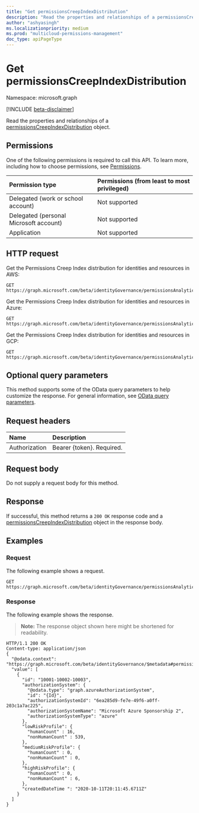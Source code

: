 ```yaml
---
title: "Get permissionsCreepIndexDistribution"
description: "Read the properties and relationships of a permissionsCreepIndexDistribution object."
author: "ashyasingh"
ms.localizationpriority: medium
ms.prod: "multicloud-permissions-management"
doc_type: apiPageType
---
```


# Get permissionsCreepIndexDistribution
Namespace: microsoft.graph

[!INCLUDE [beta-disclaimer](../../includes/beta-disclaimer.md)]

Read the properties and relationships of a [permissionsCreepIndexDistribution](../resources/permissionscreepindexdistribution.md) object.

## Permissions
One of the following permissions is required to call this API. To learn more, including how to choose permissions, see [Permissions](/graph/permissions-reference).

|Permission type|Permissions (from least to most privileged)|
|:---|:---|
|Delegated (work or school account)|Not supported|
|Delegated (personal Microsoft account)|Not supported|
|Application|Not supported|


## HTTP request

Get the Permissions Creep Index distribution for identities and resources in AWS:
<!-- {
  "blockType": "ignored"
}
-->
``` http
GET https://graph.microsoft.com/beta/identityGovernance/permissionsAnalytics/aws/permissionsCreepIndexDistributions/{permissionsCreepIndexDistributionId}
```

Get the Permissions Creep Index distribution for identities and resources in Azure:
<!-- {
  "blockType": "ignored"
}
-->
``` http
GET https://graph.microsoft.com/beta/identityGovernance/permissionsAnalytics/azure/permissionsCreepIndexDistributions/{permissionsCreepIndexDistributionId}
```

Get the Permissions Creep Index distribution for identities and resources in GCP:
<!-- {
  "blockType": "ignored"
}
-->
``` http
GET https://graph.microsoft.com/beta/identityGovernance/permissionsAnalytics/gcp/permissionsCreepIndexDistributions/{permissionsCreepIndexDistributionId}
```

## Optional query parameters
This method supports some of the OData query parameters to help customize the response. For general information, see [OData query parameters](/graph/query-parameters).

## Request headers
|Name|Description|
|:---|:---|
|Authorization|Bearer {token}. Required.|

## Request body
Do not supply a request body for this method.

## Response

If successful, this method returns a `200 OK` response code and a [permissionsCreepIndexDistribution](../resources/permissionscreepindexdistribution.md) object in the response body.

## Examples

### Request
The following example shows a request.
<!-- {
  "blockType": "request",
  "name": "get_permissionscreepindexdistribution"
}
-->
``` http
GET https://graph.microsoft.com/beta/identityGovernance/permissionsAnalytics/aws/permissionsCreepIndexDistributions/{permissionsCreepIndexDistributionId}
```


### Response
The following example shows the response.
>**Note:** The response object shown here might be shortened for readability.
<!-- {
  "blockType": "response",
  "truncated": true,
  "@odata.type": "microsoft.graph.permissionsCreepIndexDistribution"
}
-->
``` http
HTTP/1.1 200 OK
Content-type: application/json
{
  "@odata.context": "https://graph.microsoft.com/beta/identityGovernance/$metadata#permissionsAnalytics/azure/permissionsCreepIndexDistributions",
  "value": [
    {
      "id": "10001-10002-10003",
      "authorizationSystem": {
        "@odata.type": "graph.azureAuthorizationSystem",
        "id": "{Id}",
        "authorizationSystemId": "6ea285d9-fe7e-49f6-a0ff-203c1a7ac225",
        "authorizationSystemName": "Microsoft Azure Sponsorship 2",
        "authorizationSystemType": "azure"   
      },
      "lowRiskProfile": {
        "humanCount" : 16,
        "nonHumanCount" : 539,
      },
      "mediumRiskProfile": {
        "humanCount" : 0,
        "nonHumanCount" : 0,
      },
      "highRiskProfile": {
        "humanCount" : 0,
        "nonHumanCount" : 6,
      },
      "createdDateTime ": "2020-10-11T20:11:45.6711Z"
    }
  ]
}
```


